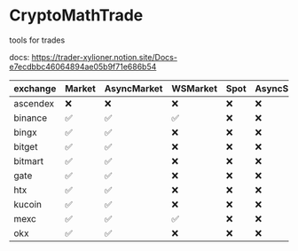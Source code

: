 # CryptoMathTrade
tools for trades

docs: https://trader-xylioner.notion.site/Docs-e7ecdbbc46064894ae05b9f71e686b54

| exchange | Market | AsyncMarket | WSMarket | Spot | AsyncSpot | WSSpot | Account | AsyncAccount | WSAccount |
|----------|--------|-------------|----------|------|-----------|--------|---------|--------------|-----------|
| ascendex | ❌      | ❌           | ❌        | ❌    | ❌         | ❌      | ❌       | ❌            | ❌         |
| binance  | ✅      | ✅           | ✅        | ❌    | ❌         | ❌      | ❌       | ❌            | ❌         |
| bingx    | ✅      | ✅           | ❌        | ❌    | ❌         | ❌      | ❌       | ❌            | ❌         |
| bitget   | ✅      | ✅           | ❌        | ❌    | ❌         | ❌      | ❌       | ❌            | ❌         |
| bitmart  | ✅      | ✅           | ❌        | ❌    | ❌         | ❌      | ❌       | ❌            | ❌         |
| gate     | ✅      | ✅           | ❌        | ❌    | ❌         | ❌      | ❌       | ❌            | ❌         |
| htx      | ✅      | ✅           | ❌        | ❌    | ❌         | ❌      | ❌       | ❌            | ❌         |
| kucoin   | ✅      | ✅           | ❌        | ❌    | ❌         | ❌      | ❌       | ❌            | ❌         |
| mexc     | ✅      | ✅           | ✅        | ❌    | ❌         | ❌      | ❌       | ❌            | ❌         |
| okx      | ✅      | ✅           | ❌        | ❌    | ❌         | ❌      | ❌       | ❌            | ❌         |
